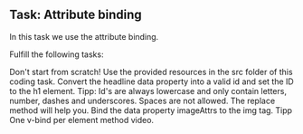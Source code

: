 ## Task: Attribute binding

In this task we use the attribute binding.

Fulfill the following tasks:

Don't start from scratch! Use the provided resources in the src folder of this coding task.
Convert the headline data property into a valid id and set the ID to the h1 element.
Tipp: Id's are always lowercase and only contain letters, number, dashes and underscores. Spaces are not allowed. The replace method will help you.
Bind the data property imageAttrs to the img tag.
Tipp One v-bind per element method video.
